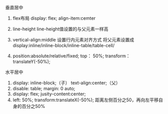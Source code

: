 垂直居中
1. flex布局
display: flex;
align-item:cemter

2. line-height
line-height值设置的与父元素一样高

3. vertical-align:middle 设置行内元素对齐方式
将父元素设置成display:inline/inline-block/inline-table/table-cell/

4. position:absolute/relative/fixed;
top： 50%;
transform：translateY(-50%);
<!-- top: calc((100% - 自身高度)/2); -->
<!-- transform:translateY(calc((100% - 自身高度)/2)) -->



水平居中
1. display: inline-block;（子） text-align:center;（父）
2. disable: table; margin: 0 auto;
2. display: flex; jusity-content:center;
3. left: 50%; transform:translateX(-50%); 距离左侧百分之50，再向左平移自身的百分之50%
<!-- left: calc((100% - 自身宽度)/2) -->
<!-- transform:translateX(calc((100% - 自身宽度)/2)) -->
<!-- margin-left: -自身宽度/2 -->


